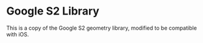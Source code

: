 # Google S2 Library

This is a copy of the Google S2 geometry library, modified to be compatible with iOS.
